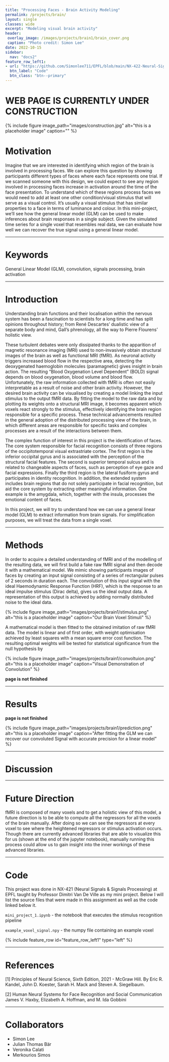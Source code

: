 ```yaml
---
title: "Processing Faces - Brain Activity Modeling"
permalink: /projects/brain/
layout: single
classes: wide
excerpt: "Modeling visual brain activity"
header:
 overlay_image: /images/projects/brain1/brain_cover.png
 caption: "Photo credit: Simon Lee"
date: 2022-10-15
sidebar:
  nav: "docs2"
feature_row_left1:
- url: "https://github.com/Simonlee711/EPFL/blob/main/NX-422-Neural-Signals-Procesing/MiniProject_1/mini_project_1.ipynb"
  btn_label: "Code"
  btn_class: "btn--primary" 
---
```


# WEB PAGE IS CURRENTLY UNDER CONSTRUCTION

{% include figure image_path="images/construction.jpg" alt="this is a placeholder image" caption="" %}

# Motivation

Imagine that we are interested in identifying which region of the brain is involved in processing faces. We can explore this question by showing participants different types of faces where each face represents one trial. If we scanned someone with this design, we could expect to see any region involved in processing faces increase in activation around the time of the face presentation. To understand which of these regions process faces we would need to add at least one other condition/visual stimulus that will serve as a visual control. It’s usually a visual stimulus that has similar properties to a face in terms of luminance and colour. In this mini-project, we’ll see how the general linear model (GLM) can be used to make inferences about brain responses in a single subject. Given the simulated time series for a single voxel that resembles real data, we can evaluate how well we can recover the true signal using a general linear model.

---

# Keywords

General Linear Model (GLM), convolution, signals processing, brain activation 

---

# Introduction

Understanding brain functions and their localisation within the nervous system has been a fascination to scientists for a long time and has split opinions throughout history; from René Descartes’ dualistic view of a separate body and mind, Gall’s phrenology, all the way to Pierre Flourens’ holistic view. 

These turbulent debates were only dissipated thanks to the apparition of magnetic resonance imaging (MRI) used to non-invasively obtain structural images of the brain as well as functional MRI (fMRI). As neuronal activity triggers increased blood flow in the respective area, detecting the deoxygenated haemoglobin molecules (paramagnetic) gives insight in brain action. The resulting “Blood Oxygenation Level Dependent” (BOLD) signal depends on blood oxygenation, blood volume and blood flow. Unfortunately, the raw information collected with fMRI is often not easily interpretable as a result of noise and other brain activity. However, the desired brain activity can be visualised by creating a model linking the input stimulus to the output fMRI data. By fitting the model to the raw data and by plotting its weights onto a structural MRI image, it becomes apparent which voxels react strongly to the stimulus, effectively identifying the brain region responsible for a specific process. These technical advancements resulted in the general adoption of the distributed processing view of the brain, in which different areas are responsible for specific tasks and complex processes are a result of the interactions between them. 

The complex function of interest in this project is the identification of faces. The core system responsible for facial recognition consists of three regions of the occipitotemporal visual extrastriate cortex. The first region is the inferior occipital gyrus and is associated with the perception of the structural facial features. The second is superior temporal sulcus and is related to changeable aspects of faces, such as perception of eye gaze and facial expressions. Finally the third region is the lateral fusiform gyrus and participates in identity recognition. In addition, the extended system includes brain regions that do not solely participate in facial recognition, but aid the core system by extracting other meaningful information. One example is the amygdala, which, together with the insula, processes the emotional content of faces.

In this project, we will try to understand how we can use a general linear model (GLM) to extract information from brain signals. For simplification purposes, we will treat the data from a single voxel. 

---

# Methods

In order to acquire a detailed understanding of fMRI and of the modelling of the resulting data, we will first build a fake raw fMRI signal and then decode it with a mathematical model.
We mimic showing participants images of faces by creating an input signal consisting of a series of rectangular pulses of 2 seconds in duration each. The convolution of this input signal with the ideal Haemodynamic Response Function (HRF), which is the response to an ideal impulse stimulus (Dirac delta), gives us the ideal output data. A representation of this output is achieved by adding normally distributed noise to the ideal data.

{% include figure image_path="images/projects/brain1/stimulus.png" alt="this is a placeholder image" caption="Our Brain Voxel Stimuli" %}

A mathematical model is then fitted to the obtained imitation of raw fMRI data. The model is linear and of first order, with weight optimisation achieved by least squares with a mean square error cost function. The resulting optimal weights will be tested for statistical significance from the null hypothesis by

{% include figure image_path="images/projects/brain1/convoltuion.png" alt="this is a placeholder image" caption="Visual Demonstration of Convolution" %}

**page is not finished**

---

# Results

**page is not finished**

{% include figure image_path="images/projects/brain1/prediction.png" alt="this is a placeholder image" caption="After fitting the GLM we can recover our convoluted Signal with accurate precision for a linear model" %}

---

# Discussion

---

# Future Direction

fMRI is composed of many voxels and to get a holistic view of this model, a future direction is to be able to compute all the regressors for all the voxels of the brain manually. After doing so we can see the regressors at every voxel to see where the heightened regressors or stimulus activation occurs. Though there are currently advanced libraries that are able to visualize this for us (shown at the end of the jupyter notebook), manually running this process could allow us to gain insight into the inner workings of these advanced libraries.

---

# Code
This project was done in NX-421 (Neural Signals & Signals Processing) at EPFL taught by Professor Dimitri Van De Ville as my mini project. Below I will list the source files that were made in this assignment as well as the code linked below it.

```mini_project_1.ipynb``` - the notebook that executes the stimulus recognition pipeline

```example_voxel_signal.npy``` - the numpy file containing an example voxel

{% include feature_row id="feature_row_left1" type="left" %}

---

# References

[1] Principles of Neural Science, Sixth Edition, 2021 - McGraw Hill. By Eric R. Kandel, John D. Koester, Sarah H. Mack and Steven A. Siegelbaum.

[2] Human Neural Systems for Face Recognition and Social Communication
James V. Haxby, Elizabeth A. Hoffman, and M. Ida Gobbini

---

# Collaborators

- Simon Lee 
- Julian Thomas Bär
- Veronika Calati
- Merkourios Simos
